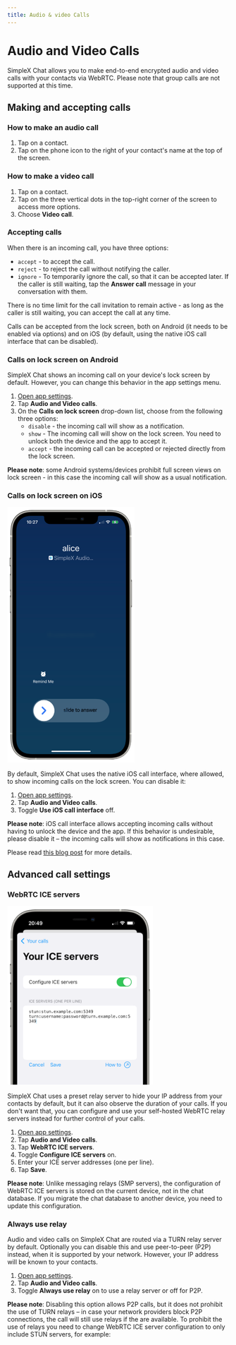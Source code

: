 ```yaml
---
title: Audio & video Calls
---
```

# Audio and Video Calls

SimpleX Chat allows you to make end-to-end encrypted audio and video calls with your contacts via WebRTC. Please note that group calls are not supported at this time.

## Making and accepting calls

### How to make an audio call

1. Tap on a contact.
2. Tap on the phone icon to the right of your contact's name at the top of the screen.

### How to make a video call

1. Tap on a contact.
2. Tap on the three vertical dots in the top-right corner of the screen to access more options.
3. Choose **Video call**.

### Accepting calls

When there is an incoming call, you have three options:

- `accept` - to accept the call.
- `reject` - to reject the call without notifying the caller.
- `ignore` - To temporarily ignore the call, so that it can be accepted later. If the caller is still waiting, tap the **Answer call** message in your conversation with them.

There is no time limit for the call invitation to remain active - as long as the caller is still waiting, you can accept the call at any time.

Calls can be accepted from the lock screen, both on Android (it needs to be enabled via options) and on iOS (by default, using the native iOS call interface that can be disabled).

### Calls on lock screen on Android

SimpleX Chat shows an incoming call on your device's lock screen by default. However, you can change this behavior in the app settings menu.

1. [Open app settings](./app-settings.md#opening-app-settings).
2. Tap **Audio and Video calls**.
3. On the **Calls on lock screen** drop-down list, choose from the following three options:
   - `disable` - the incoming call will show as a notification.
   - `show` - The incoming call will show on the lock screen. You need to unlock both the device and the app to accept it.
   - `accept` - the incoming call can be accepted or rejected directly from the lock screen. 

**Please note**: some Android systems/devices prohibit full screen views on lock screen - in this case the incoming call will show as a usual notification.

### Calls on lock screen on iOS

<img src="../../blog/images/20230328-call1.png" width="288">

By default, SimpleX Chat uses the native iOS call interface, where allowed, to show incoming calls on the lock screen. You can disable it:

1. [Open app settings](./app-settings.md#opening-app-settings).
2. Tap **Audio and Video calls**.
3. Toggle **Use iOS call interface** off.

**Please note**: iOS call interface allows accepting incoming calls without having to unlock the device and the app. If this behavior is undesirable, please disable it – the incoming calls will show as notifications in this case.

Please read [this blog post](../../blog/20230328-simplex-chat-v4-6-hidden-profiles.md#improved-audiovideo-calls) for more details.

## Advanced call settings

### WebRTC ICE servers

<img src="../../blog/images/20220928-ice-servers.png" width="330">

SimpleX Chat uses a preset relay server to hide your IP address from your contacts by default, but it can also observe the duration of your calls. If you don't want that, you can configure and use your self-hosted WebRTC relay servers instead for further control of your calls.

1. [Open app settings](./app-settings.md#opening-app-settings).
2. Tap **Audio and Video calls**.
3. Tap **WebRTC ICE servers**.
4. Toggle **Configure ICE servers** on.
5. Enter your ICE server addresses (one per line).
6. Tap **Save**.

**Please note**: Unlike messaging relays (SMP servers), the configuration of WebRTC ICE servers is stored on the current device, not in the chat database. If you migrate the chat database to another device, you need to update this configuration.

### Always use relay

Audio and video calls on SimpleX Chat are routed via a TURN relay server by default. Optionally you can disable this and use peer-to-peer (P2P) instead, when it is supported by your network. However, your IP address will be known to your contacts.

1. [Open app settings](./app-settings.md#opening-app-settings).
2. Tap **Audio and Video calls**.
3. Toggle **Always use relay** on to use a relay server or off for P2P.

**Please note**: Disabling this option allows P2P calls, but it does not prohibit the use of TURN relays – in case your network providers block P2P connections, the call will still use relays if the are available. To prohibit the use of relays you need to change WebRTC ICE server configuration to only include STUN servers, for example: